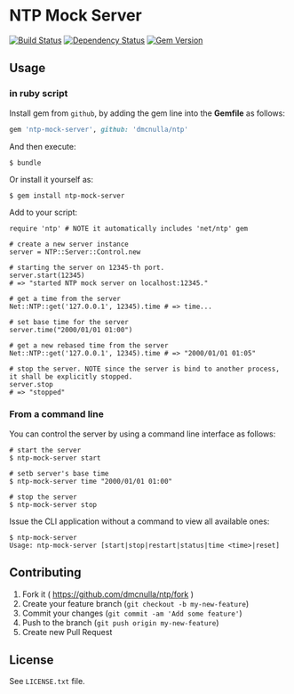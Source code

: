 # NTP Mock Server

[![Build Status](https://travis-ci.org/dmcnulla/ntp.svg?branch=coverage)](https://travis-ci.org/dmcnulla/ntp)
[![Dependency Status](https://gemnasium.com/majioa/ntp-mock-server.png)](https://gemnasium.com/majioa/ntp-mock-server)
[![Gem Version](https://badge.fury.io/rb/ntp-mock-server.png)](http://rubygems.org/gems/ntp-mock-server)

## Usage
### in ruby script

Install gem from `github`, by adding the gem line into the **Gemfile** as follows:

```ruby
gem 'ntp-mock-server', github: 'dmcnulla/ntp'
```

And then execute:

    $ bundle

Or install it yourself as:

    $ gem install ntp-mock-server

Add to your script:

    require 'ntp' # NOTE it automatically includes 'net/ntp' gem

    # create a new server instance
    server = NTP::Server::Control.new

    # starting the server on 12345-th port.
    server.start(12345)
    # => "started NTP mock server on localhost:12345."

    # get a time from the server
    Net::NTP::get('127.0.0.1', 12345).time # => time...

    # set base time for the server
    server.time("2000/01/01 01:00")

    # get a new rebased time from the server
    Net::NTP::get('127.0.0.1', 12345).time # => "2000/01/01 01:05"

    # stop the server. NOTE since the server is bind to another process, it shall be explicitly stopped.
    server.stop
    # => "stopped"

### From a command line

You can control the server by using a command line interface as follows:

    # start the server
    $ ntp-mock-server start

    # setb server's base time
    $ ntp-mock-server time "2000/01/01 01:00"

    # stop the server
    $ ntp-mock-server stop

Issue the CLI application without a command to view all available ones:

    $ ntp-mock-server
    Usage: ntp-mock-server [start|stop|restart|status|time <time>|reset]

## Contributing

1. Fork it ( https://github.com/dmcnulla/ntp/fork )
2. Create your feature branch (`git checkout -b my-new-feature`)
3. Commit your changes (`git commit -am 'Add some feature'`)
4. Push to the branch (`git push origin my-new-feature`)
5. Create new Pull Request

## License

See `LICENSE.txt` file.
